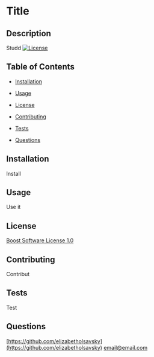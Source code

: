 # Title

  ## Description
  Studd
  [![License](https://img.shields.io/badge/License-Boost_1.0-lightblue.svg)](https://www.boost.org/LICENSE_1_0.txt)

  ## Table of Contents
  * [Installation](#installation)
  * [Usage](#usage)
    
 * [License](#license)

  * [Contributing](#contributing)
  * [Tests](#tests)
  * [Questions](#questions)

  ## Installation
  Install

  ## Usage
  Use it
  
  
 ## License
[Boost Software License 1.0](https://www.boost.org/LICENSE_1_0.txt)


  ## Contributing
  Contribut

  ## Tests
  Test

  ## Questions
  [https://github.com/elizabetholsavsky](https://github.com/elizabetholsavsky)
  email@email.com
